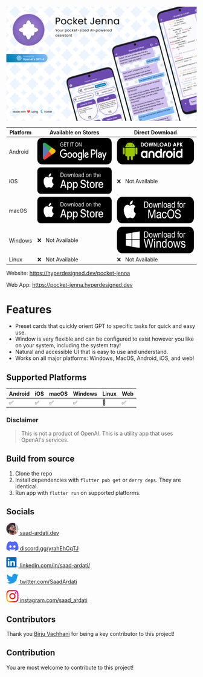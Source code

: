 ![Banner](.github/assets/banner.png)

<!---- DOWNLOAD LINKS START --->

| Platform | Available on Stores                                                                                                                       | Direct Download                                                                                                                                                      |
|----------|-------------------------------------------------------------------------------------------------------------------------------------------|----------------------------------------------------------------------------------------------------------------------------------------------------------------------|
| Android  | <a href="https://play.google.com/store/apps/details?id=dev.birju.targetmate"><img src=".github/assets/playstore.png" height="70px" /></a> | <a href="https://github.com/SaadArdati/PocketJenna/releases/download/0.1.1/PocketJenna-android-0.1.1.apk"><img src=".github/assets/android.png" height="70px" /></a> |
| iOS      | <a href="https://apps.apple.com/us/app/pocket-jenna/id6447211532"><img src=".github/assets/appstore.png" height="70px" /></a>             | ❌ &nbsp; Not Available                                                                                                                                               |
| macOS    | <a href="https://apps.apple.com/us/app/pocket-jenna/id6447211532"><img src=".github/assets/appstore.png" height="70px" /></a>             | <a href="https://github.com/SaadArdati/PocketJenna/releases/download/0.1.1/PocketJenna-macos-0.1.1.dmg"><img src=".github/assets/macos.png" height="70px" /></a>     |
| Windows  | ❌ &nbsp; Not Available                                                                                                                    | <a href="https://github.com/SaadArdati/PocketJenna/releases/download/0.1.1/PocketJenna-windows-0.1.1.exe"><img src=".github/assets/windows.png" height="70px" /></a> |
| Linux    | ❌ &nbsp; Not Available                                                                                                                    | ❌ &nbsp; Not Available                                                                                                                                               |

<!---- DOWNLOAD LINKS END --->

Website: https://hyperdesigned.dev/pocket-jenna

Web App: https://pocket-jenna.hyperdesigned.dev

# Features

- Preset cards that quickly orient GPT to specific tasks for quick and easy use.
- Window is very flexible and can be configured to exist however you like on your system, including the system tray!
- Natural and accessible UI that is easy to use and understand.
- Works on all major platforms: Windows, MacOS, Android, iOS, and web!

## Supported Platforms

| Android | iOS | macOS | Windows | Linux | Web |
|---------|-----|-------|---------|-------|-----|
| ✅       | ✅   | ✅     | ✅       | 🚧    | ✅   |

### Disclaimer

> This is not a product of OpenAI. This is a utility app that uses OpenAI's services.

## Build from source

1. Clone the repo
2. Install dependencies with `flutter pub get` or `derry deps`. They are identical.
3. Run app with `flutter run` on supported platforms.

## Socials

<a href="https://saad-ardati.dev" ><img alt="Website" width="32px" src=".github/assets/profile.png" />  [saad-ardati.dev](https://saad-ardati.dev) </a>

<a href="https://discord.gg/yrahEhCqTJ" ><img alt="Discord" width="32px" src=".github/assets/discord_256x.png" />  [discord.gg/yrahEhCqTJ](https://discord.gg/yrahEhCqTJ) </a>

<a href="https://www.linkedin.com/in/saad-ardati/" ><img alt="LinkedIn" width="32px" src=".github/assets/linked_in_256x.png" />  [linkedin.com/in/saad-ardati/](https://www.linkedin.com/in/saad-ardati/) </a>

<a href="https://twitter.com/SaadArdati" ><img alt="Twitter" width="32px" src=".github/assets/twitter_256x.png" />  [twitter.com/SaadArdati](https://twitter.com/SaadArdati) </a>

<a href="https://instagram.com/saad_ardati" ><img alt="Instagram" width="32px" src=".github/assets/instagram_256x.png" />  [instagram.com/saad_ardati](https://instagram.com/saad_ardati) </a>

## Contributors

Thank you [Birju Vachhani](https://birju.dev/) for being a key contributor to this project!

## Contribution

You are most welcome to contribute to this project!

[web]: https://saad-ardati.dev/pocketjenna
